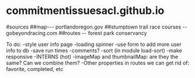 # commitmentissuesacl.github.io
#sources
##map--- portlandoregon.gov
##stumptown trail race courses -- gobeyondracing.com
##routes -- forest park conservancy


To do:
-style user info page
-loading spinner
-use form to add more user info to db
-save run times
-comments?
-sort (in module load-sort)
-make responsive
-INTERNS (hot)
-imageMap and thumbnailMap: are they the same? Can we combine them?
-Other properties in routes we can get rid of: favorite, completed, etc